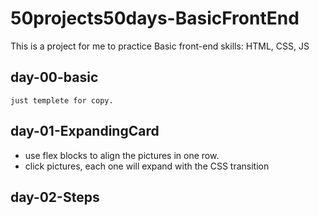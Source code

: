 # 50projects50days-BasicFrontEnd

This is a project for me to practice Basic front-end skills: HTML, CSS, JS

## day-00-basic

    just templete for copy.

## day-01-ExpandingCard

- use flex blocks to align the pictures in one row.
- click pictures, each one will expand with the CSS transition

## day-02-Steps
